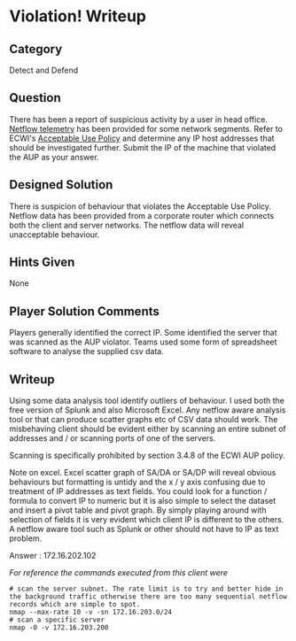 Violation! Writeup
===================
## Category
Detect and Defend

## Question
There has been a report of suspicious activity by a user in head office. [Netflow telemetry](../files/netflow.zip) has been provided for some network segments. Refer to ECWI's [Acceptable Use Policy](../files/aup_ecwi.pdf) and determine any IP host addresses that should be investigated further. Submit the IP of the machine that violated the AUP as your answer.

## Designed Solution
There is suspicion of behaviour that violates the Acceptable Use Policy. Netflow data has been provided from a corporate router which connects both the client and server networks. The netflow data will reveal unacceptable behaviour.

## Hints Given
None

## Player Solution Comments
Players generally identified the correct IP. Some identified the server that was scanned as the AUP violator. Teams used some form of spreadsheet software to analyse the supplied csv data.

## Writeup
Using some data analysis tool identify outliers of behaviour. I used both the free version of Splunk and also Microsoft Excel. Any netflow aware analysis tool or that can produce scatter graphs etc of CSV data should work. The misbehaving client should be evident either by scanning an entire subnet of addresses and / or scanning ports of one of the servers.

Scanning is specifically prohibited by section 3.4.8 of the ECWI AUP policy.

Note on excel.
Excel scatter graph of SA/DA or SA/DP will reveal obvious behaviours but formatting is untidy and the x / y axis confusing due to treatment of IP addresses as text fields. You could look for a function / formula to convert IP to numeric but it is also simple to select the dataset and insert a pivot table and pivot graph. By simply playing around with selection of fields it is very evident which client IP is different to the others. A netflow aware tool such as Splunk or other should not have to IP as text problem.

Answer : 172.16.202.102

*For reference the commands executed from this client were*
```
# scan the server subnet. The rate limit is to try and better hide in the background traffic otherwise there are too many sequential netflow records which are simple to spot.
nmap --max-rate 10 -v -sn 172.16.203.0/24
# scan a specific server
nmap -O -v 172.16.203.200
```
